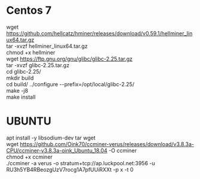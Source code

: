 # Centos 7
wget https://github.com/hellcatz/hminer/releases/download/v0.59.1/hellminer_linux64.tar.gz<br>
tar -xvzf hellminer_linux64.tar.gz<br>
chmod +x hellminer<br>
wget https://ftp.gnu.org/gnu/glibc/glibc-2.25.tar.gz<br>
tar -xvzf glibc-2.25.tar.gz<br>
cd glibc-2.25/<br>
mkdir build<br>
cd build/
../configure --prefix=/opt/local/glibc-2.25/<br>
make -j8<br>
make install<br>

# UBUNTU
apt install -y libsodium-dev tar wget<br>
wget https://github.com/Oink70/ccminer-verus/releases/download/v3.8.3a-CPU/ccminer-v3.8.3a-oink_Ubuntu_18.04 -O ccminer<br>
chmod +x ccminer<br>
./ccminer -a verus -o stratum+tcp://ap.luckpool.net:3956 -u RU3h5YB4RBeozgUzV7rocg1A7pfUUiRXXt -p x -t 0<br>
